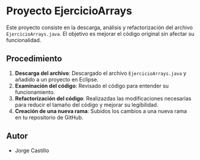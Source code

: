 # Proyecto EjercicioArrays

Este proyecto consiste en la descarga, análisis y refactorización del archivo `EjercicioArrays.java`. El objetivo es mejorar el código original sin afectar su funcionalidad.

## Procedimiento

1. **Descarga del archivo**: Descargado el archivo `EjercicioArrays.java` y añadido a un proyecto en Eclipse.
2. **Examinación del código**: Revisado el código para entender su funcionamiento.
3. **Refactorización del código**: Realizazdas las modificaciones necesarias para reducir el tamaño del código y mejorar su legibilidad.
4. **Creación de una nueva rama**: Subidos los cambios a una nueva rama en tu repositorio de GitHub.

## Autor

- Jorge Castillo



